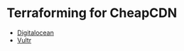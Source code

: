 # Terraforming for CheapCDN

- [Digitalocean](https://github.com/ikeikeikeike/cheapcdn-terraform/tree/master/digitalocean)
- [Vultr](https://github.com/ikeikeikeike/cheapcdn-terraform/tree/master/vultr)
